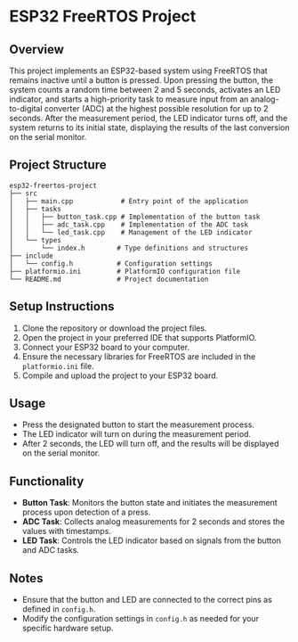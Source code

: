 # ESP32 FreeRTOS Project

## Overview
This project implements an ESP32-based system using FreeRTOS that remains inactive until a button is pressed. Upon pressing the button, the system counts a random time between 2 and 5 seconds, activates an LED indicator, and starts a high-priority task to measure input from an analog-to-digital converter (ADC) at the highest possible resolution for up to 2 seconds. After the measurement period, the LED indicator turns off, and the system returns to its initial state, displaying the results of the last conversion on the serial monitor.

## Project Structure
```
esp32-freertos-project
├── src
│   ├── main.cpp            # Entry point of the application
│   ├── tasks
│   │   ├── button_task.cpp # Implementation of the button task
│   │   ├── adc_task.cpp    # Implementation of the ADC task
│   │   └── led_task.cpp    # Management of the LED indicator
│   └── types
│       └── index.h        # Type definitions and structures
├── include
│   └── config.h           # Configuration settings
├── platformio.ini         # PlatformIO configuration file
└── README.md              # Project documentation
```

## Setup Instructions
1. Clone the repository or download the project files.
2. Open the project in your preferred IDE that supports PlatformIO.
3. Connect your ESP32 board to your computer.
4. Ensure the necessary libraries for FreeRTOS are included in the `platformio.ini` file.
5. Compile and upload the project to your ESP32 board.

## Usage
- Press the designated button to start the measurement process.
- The LED indicator will turn on during the measurement period.
- After 2 seconds, the LED will turn off, and the results will be displayed on the serial monitor.

## Functionality
- **Button Task**: Monitors the button state and initiates the measurement process upon detection of a press.
- **ADC Task**: Collects analog measurements for 2 seconds and stores the values with timestamps.
- **LED Task**: Controls the LED indicator based on signals from the button and ADC tasks.

## Notes
- Ensure that the button and LED are connected to the correct pins as defined in `config.h`.
- Modify the configuration settings in `config.h` as needed for your specific hardware setup.
